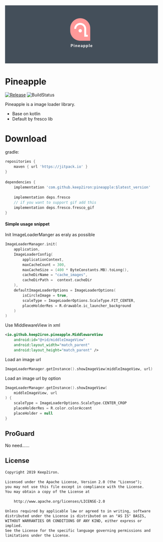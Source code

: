![](/images/banner.png)

# Pineapple
[![Release](https://jitpack.io/v/keep2iron/pineapple.svg)](https://jitpack.io/v/#keep2iron/pineapple) ![BuildStatus](https://travis-ci.org/keep2iron/pineapple.svg?branch=master)

Pineapple is a image loader library.
- Base on kotlin
- Default by fresco lib

# Download

gradle:
```groovy
repositories {
	maven { url 'https://jitpack.io' }
}

dependencies {
    implementation 'com.github.keep2iron:pineapple:$latest_version'
    
    implementation deps.fresco
	// if you want to support gif add this
	implementation deps.fresco.fresco_gif
}
```

#### Simple usage snippet
Init ImageLoaderManger as eraly as possible
```kotlin
ImageLoaderManager.init(
    application,
    ImageLoaderConfig(
        applicationContext,
        maxCacheCount = 300,									
        maxCacheSize = (400 * ByteConstants.MB).toLong(),
		cacheDirName = "cache_images",
		cacheDirPath =  context.cacheDir
    ),
    defaultImageLoaderOptions = ImageLoaderOptions(
        isCircleImage = true,
        scaleType = ImageLoaderOptions.ScaleType.FIT_CENTER,
        placeHolderRes = R.drawable.ic_launcher_background
    )
)
```

Use MiddlewareView in xml
```xml
<io.github.keep2iron.pineapple.MiddlewareView
	android:id="@+id/middleImageView"
	android:layout_width="match_parent"
	android:layout_height="match_parent" /> 
```

Load an image url
```kotlin
ImageLoaderManager.getInstance().showImageView(middleImageView, url)
```

Load an image url by option
```kotlin
ImageLoaderManager.getInstance().showImageView(
    middleImageView, url
) {
    scaleType = ImageLoaderOptions.ScaleType.CENTER_CROP
    placeHolderRes = R.color.colorAccent
    placeHolder = null
}
```

## ProGuard

No need......

## License

	Copyright 2019 Keep2iron.
	
	Licensed under the Apache License, Version 2.0 (the "License");
	you may not use this file except in compliance with the License.
	You may obtain a copy of the License at
	
	    http://www.apache.org/licenses/LICENSE-2.0
	
	Unless required by applicable law or agreed to in writing, software
	distributed under the License is distributed on an "AS IS" BASIS,
	WITHOUT WARRANTIES OR CONDITIONS OF ANY KIND, either express or implied.
	See the License for the specific language governing permissions and
	limitations under the License.
